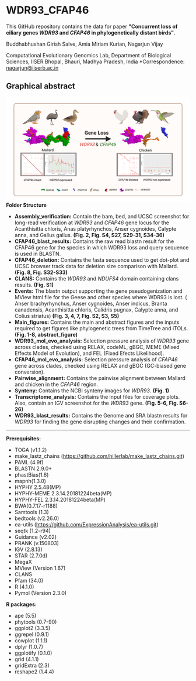 # WDR93_CFAP46
This GitHub repository contains the data for paper **"Concurrent loss of ciliary genes _WDR93_ and _CFAP46_ in phylogenetically distant birds".**

Buddhabhushan Girish Salve, Amia Miriam Kurian, Nagarjun Vijay

Computational Evolutionary Genomics Lab, Department of Biological Sciences, IISER Bhopal, Bhauri,
Madhya Pradesh, India
*Correspondence: nagarjun@iiserb.ac.in

## Graphical abstract
![graphical_abstract](https://github.com/CEGLAB-Buddhabhushan/WDR93_CFAP46/blob/main/Main_figures/graphical_abstract.jpg)
**Folder Structure**
- **Assembly_verification:** Contain the bam, bed, and UCSC screenshot for long-read verification at _WDR93_ and _CFAP46_ gene locus for the Acanthisitta chloris, Anas platyrhynchos, Anser cygnoides, Calypte anna, and Gallus gallus. **(Fig. 2, Fig. S4, S27, S29-31, S34-36)**
- **CFAP46_blast_results:** Contains the raw read blastn result for the CFAP46 gene for the species in which WDR93 loss and query sequence is used in BLASTN.
- **CFAP46_deletion:** Contains the fasta sequence used to get dot-plot and UCSC browser track data for deletion size comparison with Mallard. **(Fig. 8, Fig. S32-S33)**
- **CLANS:** Contains the _WDR93_ and _NDUFS4_ domain containing clans results. **(Fig. S1)**
- **Events:** The blastn output supporting the gene pseudogenization and MView html file for the Geese and other species where WDR93 is lost. ( Anser brachyrhynchus, Anser cygnoides, Anser indicus, Branta canadensis, Acanthisitta chloris, Calidris pugnax, Calypte anna, and Colius striatus) **(Fig. 3, 4, 7, Fig. S2, S3, S5)** 
- **Main_figures:** Contains the main and abstract figures and the inputs required to get figures like phylogenetic trees from TimeTree and iTOLs. **(Fig. 1-8, abstract_figure)**
- **WDR93_mol_evo_analysis:**  Selection pressure analysis of _WDR93_ gene across clades, checked using RELAX, codeML, gBGC, MEME (Mixed Effects Model of Evolution), and FEL (Fixed Efects Likelihood).
- **CFAP46_mol_evo_analysis:**  Selection pressure analysis of _CFAP46_ gene across clades, checked using RELAX and gBGC (GC-biased gene conversion).
- **Pairwise_alignment:** Contains the pairwise alignment between Mallard and chicken in the _CFAP46_ region.
- **Synteny:**  Contains the NCBI synteny images for _WDR93_. **(Fig. 1)**
- **Transcriptome_analysis:** Contains the input files for coverage plots. Also, contain an IGV screenshot for the _WDR93_ gene. **(Fig. 5-6, Fig. S6-26)**
- **WDR93_blast_results:**  Contains the Genome and SRA blastn results for _WDR93_ for finding the gene disrupting changes and their confirmation.

____________________________________________________________________________________________________________________________________________________
**Prerequisites:**
- TOGA (v1.1.2)
- make_lastz_chains (https://github.com/hillerlab/make_lastz_chains.git)
- PAML (4.9f)
- BLASTN 2.9.0+
- phastBias(1.6)
- mapnh(1.3.0)
- HYPHY 2.5.48(MP)
- HYPHY-MEME 2.3.14.20181224beta(MP) 
- HYPHY-FEL 2.3.14.20181224beta(MP) 
- BWA(0.7.17-r1188)
- Samtools (1.3)
- bedtools (v2.26.0)
- ea-utils (https://github.com/ExpressionAnalysis/ea-utils.git)
- seqtk (1.2-r94)
- Guidance (v2.02)
- PRANK (v.150803)
- IGV (2.8.13)
- STAR (2.7.0d)
- MegaX
- MView (Version 1.67)
- CLANS
- Pfam (34.0)
- R (4.1.0)
- Pymol (Version 2.3.0)

**R packages:**
- ape (5.5)
- phytools (0.7-90)
- ggplot2 (3.3.5)
- ggrepel (0.9.1)
- cowplot (1.1.1)
- dplyr (1.0.7)
- ggplotify (0.1.0)
- grid (4.1.1)
- gridExtra (2.3)
- reshape2 (1.4.4)
